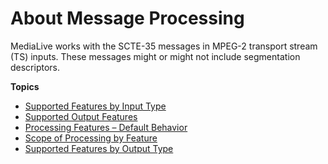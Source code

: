 # About Message Processing<a name="about-message-processing"></a>

MediaLive works with the SCTE\-35 messages in MPEG\-2 transport stream \(TS\) inputs\. These messages might or might not include segmentation descriptors\. 

**Topics**
+ [Supported Features by Input Type](input-processing-options.md)
+ [Supported Output Features](processing-options.md)
+ [Processing Features – Default Behavior](processing-options-default.md)
+ [Scope of Processing by Feature](scope-by-feature.md)
+ [Supported Features by Output Type](processing-applicability-by-output-type.md)